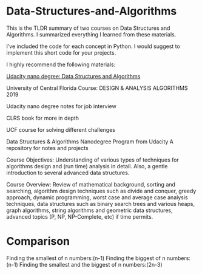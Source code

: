Data-Structures-and-Algorithms
==============================

This is the TLDR summary of two courses on Data Structures and Algorithms. I
summarized everything I learned from these materials.

I’ve included the code for each concept in Python. I would suggest to implement
this short code for your projects.

I highly recommend the following materials:

[Udacity nano degree: Data Structures and
Algorithms](https://www.udacity.com/course/data-structures-and-algorithms-nanodegree--nd256)

University of Central Florida Course: DESIGN & ANALYSIS ALGORITHMS 2019

Udacity nano degree notes for job interview

CLRS book for more in depth

UCF course for solving different challenges

Data Structures & Algorithms Nanodegree Program from Udacity A repository for
notes and projects

Course Objectives: Understanding of various types of techniques for algorithms
design and (run time) analysis in detail. Also, a gentle introduction to several
advanced data structures.

Course Overview: Review of mathematical background, sorting and searching,
algorithm design techniques such as divide and conquer, greedy approach, dynamic
programming, worst case and average case analysis techniques, data structures
such as binary search trees and various heaps, graph algorithms, string
algorithms and geometric data structures, advanced topics (P, NP, NP-Complete,
etc) if time permits.

Comparison
==============================
Finding the smallest of n numbers:(n-1)
Finding the biggest of n numbers:(n-1)
Finding the smallest and the biggest of n numbers:(2n-3)
